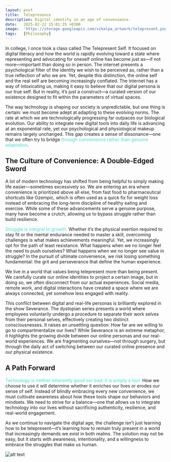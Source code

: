 ```yaml
---
layout: post
title:  Telepresence
description: Digital identity in an age of convenience.
date:   2025-02-22 15:01:35 +0300
image:  'https://storage.googleapis.com/vikalpa_artwork/telepresent.png '
tags:   [Philosophy]
---
```

In college, I once took a class called The Telepresent Self. It focused on digital literacy and how the world is rapidly evolving toward a state where representing and advocating for oneself online has become just as—if not more—important than doing so in person. The internet presents a psychological filter of the identity we wish to be perceived as, rather than a true reflection of who we are. Yet, despite this distinction, the online self and the real self are becoming increasingly conflated. The internet has a way of intoxicating us, making it easy to believe that our digital persona is our true self. But in reality, it’s just a construct—a curated version of our existence designed to fit within the parameters of virtual spaces.

The way technology is shaping our society is unpredictable, but one thing is certain: we must become adept at adapting to these evolving norms. The rate at which we are technologically progressing far outpaces our biological evolution. Our ability to integrate new digital tools into daily life is advancing at an exponential rate, yet our psychological and physiological makeup remains largely unchanged. This gap creates a sense of dissonance—one that we often try to bridge <span style="color:turquoise">through convenience rather than genuine adaptation</span>.

## The Culture of Convenience: A Double-Edged Sword

A lot of modern technology has shifted from being helpful to simply making life easier—sometimes excessively so. We are entering an era where convenience is prioritized above all else, from fast food to pharmaceutical shortcuts like Ozempic, which is often used as a quick fix for weight loss instead of embracing the long-term discipline of healthy eating and exercise. While some of these advancements serve a genuine purpose, many have become a crutch, allowing us to bypass struggle rather than build resilience.

<span style="color:turquoise">Struggle is integral to growth.</span> Whether it’s the physical exertion required to stay fit or the mental endurance needed to master a skill, overcoming challenges is what makes achievements meaningful. Yet, we increasingly opt for the path of least resistance. What happens when we no longer feel the need to push ourselves? What happens when we no longer see value in struggle? In the pursuit of ultimate convenience, we risk losing something fundamental: the grit and perseverance that define the human experience.

We live in a world that values being telepresent more than being present. We carefully curate our online identities to project a certain image, but in doing so, we often disconnect from our actual experiences. Social media, remote work, and digital interactions have created a space where we are always connected, yet somehow less engaged with reality.

This conflict between digital and real-life personas is brilliantly explored in the show Severance. The dystopian series presents a world where employees voluntarily undergo a procedure to separate their work selves from their personal selves, effectively creating two distinct consciousnesses. It raises an unsettling question: How far are we willing to go to compartmentalize our lives? While Severance is an extreme metaphor, it highlights the growing divide between our online personas and our real-world experiences. We are fragmenting ourselves—not through surgery, but through the daily act of switching between our curated online presence and our physical existence.

## A Path Forward

<span style="color:turquoise">Technology is neither inherently good nor bad; it is simply a tool.</span> How we choose to use it will determine whether it enriches our lives or erodes our sense of self. Instead of blindly embracing every new convenience, we must cultivate awareness about how these tools shape our behaviors and mindsets. We need to strive for a balance—one that allows us to integrate technology into our lives without sacrificing authenticity, resilience, and real-world engagement.

As we continue to navigate the digital age, the challenge isn’t just learning how to be telepresent—it’s learning how to remain truly present in a world that increasingly demands we exist in both realms. The solution may not be easy, but it starts with awareness, intentionality, and a willingness to embrace the struggles that make us human.


![alt text](https://storage.googleapis.com/vikalpa_artwork/telepresence.png)
